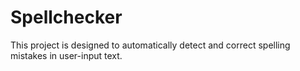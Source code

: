 # Spellchecker
This project is designed to automatically detect and correct spelling mistakes in user-input text. 
